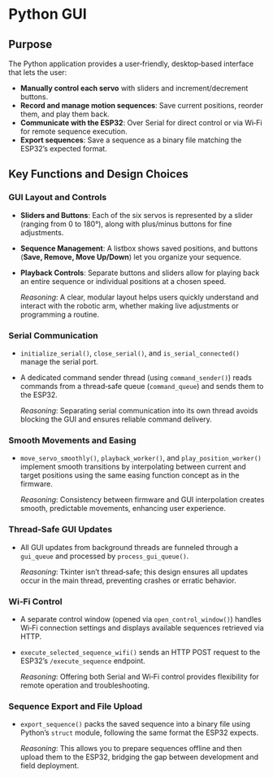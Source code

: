 # Python GUI

## Purpose

The Python application provides a user‑friendly, desktop‑based interface that lets the user:

- **Manually control each servo** with sliders and increment/decrement buttons.
- **Record and manage motion sequences**: Save current positions, reorder them, and play them back.
- **Communicate with the ESP32**: Over Serial for direct control or via Wi‑Fi for remote sequence execution.
- **Export sequences**: Save a sequence as a binary file matching the ESP32’s expected format.

## Key Functions and Design Choices

### GUI Layout and Controls

- **Sliders and Buttons**: Each of the six servos is represented by a slider (ranging from 0 to 180°), along with plus/minus buttons for fine adjustments.
- **Sequence Management**: A listbox shows saved positions, and buttons (**Save, Remove, Move Up/Down**) let you organize your sequence.
- **Playback Controls**: Separate buttons and sliders allow for playing back an entire sequence or individual positions at a chosen speed.

  *Reasoning*: A clear, modular layout helps users quickly understand and interact with the robotic arm, whether making live adjustments or programming a routine.

### Serial Communication

- `initialize_serial()`, `close_serial()`, and `is_serial_connected()` manage the serial port.
- A dedicated command sender thread (using `command_sender()`) reads commands from a thread‑safe queue (`command_queue`) and sends them to the ESP32.

  *Reasoning*: Separating serial communication into its own thread avoids blocking the GUI and ensures reliable command delivery.

### Smooth Movements and Easing

- `move_servo_smoothly()`, `playback_worker()`, and `play_position_worker()` implement smooth transitions by interpolating between current and target positions using the same easing function concept as in the firmware.

  *Reasoning*: Consistency between firmware and GUI interpolation creates smooth, predictable movements, enhancing user experience.

### Thread‑Safe GUI Updates

- All GUI updates from background threads are funneled through a `gui_queue` and processed by `process_gui_queue()`.

  *Reasoning*: Tkinter isn’t thread‑safe; this design ensures all updates occur in the main thread, preventing crashes or erratic behavior.

### Wi‑Fi Control

- A separate control window (opened via `open_control_window()`) handles Wi‑Fi connection settings and displays available sequences retrieved via HTTP.
- `execute_selected_sequence_wifi()` sends an HTTP POST request to the ESP32’s `/execute_sequence` endpoint.

  *Reasoning*: Offering both Serial and Wi‑Fi control provides flexibility for remote operation and troubleshooting.

### Sequence Export and File Upload

- `export_sequence()` packs the saved sequence into a binary file using Python’s `struct` module, following the same format the ESP32 expects.

  *Reasoning*: This allows you to prepare sequences offline and then upload them to the ESP32, bridging the gap between development and field deployment.
